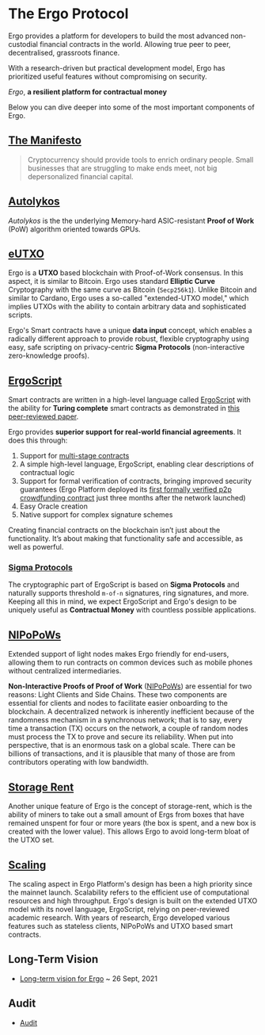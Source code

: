 # The Ergo Protocol

Ergo provides a platform for developers to build the most advanced non-custodial financial contracts in the world. Allowing true peer to peer, decentralised, grassroots finance.

With a research-driven but practical development model, Ergo has prioritized useful features without compromising on security. 

*Ergo*, **a resilient platform for contractual money**

Below you can dive deeper into some of the most important components of Ergo. 

## [The Manifesto](https://ergoplatform.org/en/blog/2021-04-26-the-ergo-manifesto/)                                                      
> Cryptocurrency should provide tools to enrich ordinary people. Small businesses that are struggling to make ends meet, not big depersonalized financial capital.

## [Autolykos](/dev/protocol/autolykos)

*Autolykos* is the the underlying Memory-hard ASIC-resistant **Proof of Work** (PoW) algorithm oriented towards GPUs. 

## [eUTXO](/dev/data-model/box)

Ergo is a **UTXO** based blockchain with Proof-of-Work consensus. In this aspect, it is similar to Bitcoin. Ergo uses standard **Elliptic Curve** Cryptography with the same curve as Bitcoin (`Secp256k1`). Unlike Bitcoin and similar to Cardano, Ergo uses a so-called "extended-UTXO model," which implies UTXOs with the ability to contain arbitrary data and sophisticated scripts. 

Ergo's Smart contracts have a unique **data input** concept, which enables a radically different approach to provide robust, flexible cryptography using easy, safe scripting on privacy-centric **Sigma Protocols** (non-interactive zero-knowledge proofs). 


## [ErgoScript](/dev/scs/ergoscript)


Smart contracts are written in a high-level language called [ErgoScript](/dev/scs/ergoscript) with the ability for **Turing complete** smart contracts as demonstrated in [this peer-reviewed paper](https://arxiv.org/pdf/1806.10116v1.pdf).

Ergo provides **superior support for real-world financial agreements**. It does this through:

1. Support for [multi-stage contracts](/dev/scs/multi) 
2. A simple high-level language, ErgoScript, enabling clear descriptions of contractual logic
3. Support for formal verification of contracts, bringing improved security guarantees (Ergo Platform deployed its [first formally verified p2p crowdfunding contract](https://twitter.com/chepurnoy/status/1239936086106935296) just three months after the network launched)
4. Easy Oracle creation
5. Native support for complex signature schemes

Creating financial contracts on the blockchain isn’t just about the functionality. It’s about making that functionality safe and accessible, as well as powerful. 


### [Sigma Protocols](/site/dev/scs/sigma/index.html)

The cryptographic part of ErgoScript is based on **Sigma Protocols** and naturally supports threshold `m-of-n` signatures, ring signatures, and more. Keeping all this in mind, we expect ErgoScript and Ergo's design to be uniquely useful as **Contractual Money** with countless possible applications. 

## [NIPoPoWs](/dev/protocol/nipopow)

Extended support of light nodes makes Ergo friendly for end-users, allowing them to run contracts on common devices such as mobile phones without centralized intermediaries. 

**Non-Interactive Proofs of Proof of Work** ([NIPoPoWs](https://nipopows.com/)) are essential for two reasons: Light Clients and Side Chains. These two components are essential for clients and nodes to facilitate easier onboarding to the blockchain. A decentralized network is inherently inefficient because of the randomness mechanism in a synchronous network; that is to say, every time a transaction (TX) occurs on the network, a couple of random nodes must process the TX to prove and secure its reliability. When put into perspective, that is an enormous task on a global scale. There can be billions of transactions, and it is plausible that many of those are from contributors operating with low bandwidth.



## [Storage Rent](/dev/protocol/rent)
Another unique feature of Ergo is the concept of storage-rent, which is the ability of miners to take out a small amount of Ergs from boxes that have remained unspent for four or more years (the box is spent, and a new box is created with the lower value). This allows Ergo to avoid long-term bloat of the UTXO set.


## [Scaling](/dev/protocol/scaling)

The scaling aspect in Ergo Platform's design has been a high priority since the mainnet launch. Scalability refers to the efficient use of computational resources and high throughput. Ergo's design is built on the extended UTXO model with its novel language, ErgoScript, relying on peer-reviewed academic research. With years of research, Ergo developed various features such as stateless clients, NIPoPoWs and UTXO based smart contracts.



## Long-Term Vision

- [Long-term vision for Ergo](https://www.ergoforum.org/t/long-term-vision-for-ergo/2629) ~ 26 Sept, 2021

## Audit

- [Audit](../protocol/audit.md)